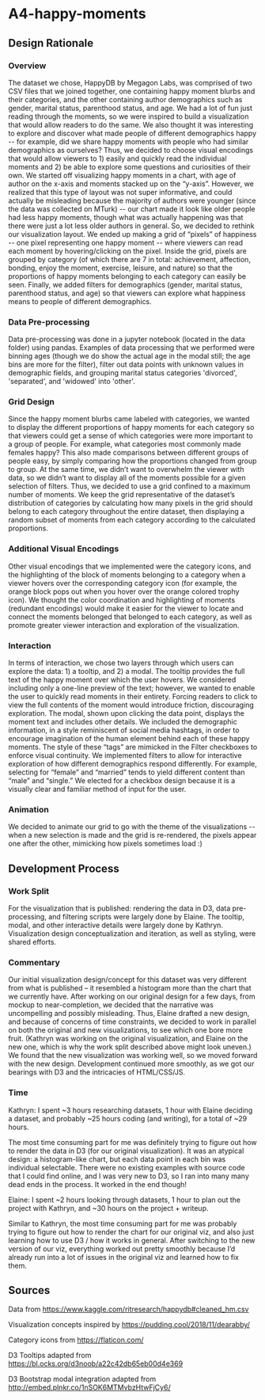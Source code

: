 # A4-happy-moments

## Design Rationale

### Overview

The dataset we chose, HappyDB by Megagon Labs, was comprised of two CSV files that we joined together, one containing happy moment blurbs and their categories, and the other containing author demographics such as gender, marital status, parenthood status, and age. We had a lot of fun just reading through the moments, so we were inspired to build a visualization that would allow readers to do the same. We also thought it was interesting to explore and discover what made people of different demographics happy -- for example, did we share happy moments with people who had similar demographics as ourselves? Thus, we decided to choose visual encodings that would allow viewers to 1) easily and quickly read the individual moments and 2) be able to explore some questions and curiosities of their own. 
We started off visualizing happy moments in a chart, with age of author on the x-axis and moments stacked up on the “y-axis”. However, we realized that this type of layout was not super informative, and could actually be misleading because the majority of authors were younger (since the data was collected on MTurk) -- our chart made it look like older people had less happy moments, though what was actually happening was that there were just a lot less older authors in general. So, we decided to rethink our visualization layout. We ended up making a grid of “pixels” of happiness -- one pixel representing one happy moment -- where viewers can read each moment by hovering/clicking on the pixel. Inside the grid, pixels are grouped by category (of which there are 7 in total: achievement, affection, bonding, enjoy the moment, exercise, leisure, and nature) so that the proportions of happy moments belonging to each category can easily be seen. Finally, we added filters for demographics (gender, marital status, parenthood status, and age) so that viewers can explore what happiness means to people of different demographics.

### Data Pre-processing

Data pre-processing was done in a jupyter notebook (located in the data folder) using pandas. Examples of data processing that we performed were binning ages (though we do show the actual age in the modal still; the age bins are more for the filter),
filter out data points with unknown values in demographic fields, and grouping marital status categories 'divorced', 'separated', and 'widowed' into 'other'.

### Grid Design

Since the happy moment blurbs came labeled with categories, we wanted to display the different proportions of happy moments for each category so that viewers could get a sense of which categories were more important to a group of people. For example, what categories most commonly made females happy? This also made comparisons between different groups of people easy, by simply comparing how the proportions changed from group to group. At the same time, we didn’t want to overwhelm the viewer with data, so we didn’t want to display all of the moments possible for a given selection of filters. Thus, we decided to use a grid confined to a maximum number of moments. We keep the grid representative of the dataset’s distribution of categories by calculating how many pixels in the grid should belong to each category throughout the entire dataset, then displaying a random subset of moments from each category according to the calculated proportions.

### Additional Visual Encodings

Other visual encodings that we implemented were the category icons, and the highlighting of the block of moments belonging to a category when a viewer hovers over the corresponding category icon (for example, the orange block pops out when you hover over the orange colored trophy icon). We thought the color coordination and highlighting of moments (redundant encodings) would make it easier for the viewer to locate and connect the moments belonged that belonged to each category, as well as promote greater viewer interaction and exploration of the visualization. 

### Interaction

In terms of interaction, we chose two layers through which users can explore the data: 1) a tooltip, and 2) a modal. The tooltip provides the full text of the happy moment over which the user hovers. We considered including only a one-line preview of the text; however, we wanted to enable the user to quickly read moments in their entirety. Forcing readers to click to view the full contents of the moment would introduce friction, discouraging exploration. The modal, shown upon clicking the data point, displays the moment text and includes other details. We included the demographic information, in a style reminiscent of social media hashtags, in order to encourage imagination of the human element behind each of these happy moments. The style of these “tags” are mimicked in the Filter checkboxes to enforce visual continuity. 
We implemented filters to allow for interactive exploration of how different demographics respond differently. For example, selecting for “female” and “married” tends to yield different content than “male” and “single.” We elected for a checkbox design because it is a visually clear and familiar method of input for the user.

### Animation

We decided to animate our grid to go with the theme of the visualizations -- when a new selection is made and the grid is re-rendered, the pixels appear one after the other, mimicking how pixels sometimes load :)

## Development Process

### Work Split

For the visualization that is published: rendering the data in D3, data pre-processing, and filtering scripts were largely done by Elaine. The tooltip, modal, and other interactive details were largely done by Kathryn. Visualization design conceptualization and iteration, as well as styling, were shared efforts. 

### Commentary

Our initial visualization design/concept for this dataset was very different from what is published – it resembled a histogram more than the chart that we currently have. After working on our original design for a few days, from mockup to near-completion, we decided that the narrative was uncompelling and possibly misleading. Thus, Elaine drafted a new design, and because of concerns of time constraints, we decided to work in parallel on both the original and new visualizations, to see which one bore more fruit. (Kathryn was working on the original visualization, and Elaine on the new one, which is why the work split described above might look uneven.)
We found that the new visualization was working well, so we moved forward with the new design. Development continued more smoothly, as we got our bearings with D3 and the intricacies of HTML/CSS/JS.

### Time

Kathryn: I spent ~3 hours researching datasets, 1 hour with Elaine deciding a dataset, and probably ~25 hours coding (and writing), for a total of ~29 hours.

The most time consuming part for me was definitely trying to figure out how to render the data in D3 (for our original visualization). It was an atypical design: a histogram-like chart, but each data point in each bin was individual selectable. There were no existing examples with source code that I could find online, and I was very new to D3, so I ran into many many dead ends in the process. It worked in the end though! 

Elaine: I spent ~2 hours looking through datasets, 1 hour to plan out the project with Kathryn, and ~30 hours on the project + writeup.

Similar to Kathryn, the most time consuming part for me was probably trying to figure out how to render the chart for our original viz, and also just learning how to use D3 / how it works in general. After switching to the new version of our viz, everything worked out pretty smoothly because I’d already run into a lot of issues in the original viz and learned how to fix them.


## Sources
Data from
https://www.kaggle.com/ritresearch/happydb#cleaned_hm.csv

Visualization concepts inspired by
https://pudding.cool/2018/11/dearabby/

Category icons from https://flaticon.com/

D3 Tooltips adapted from
https://bl.ocks.org/d3noob/a22c42db65eb00d4e369

D3 Bootstrap modal integration adapted from
http://embed.plnkr.co/1nSOK6MTMvbzHtwFjCy6/
